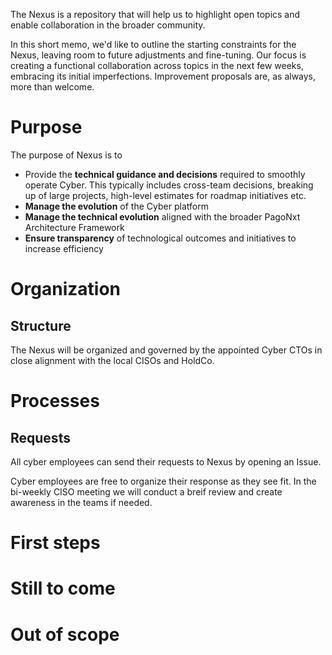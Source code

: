 The Nexus is a repository that will help us to highlight open topics and enable collaboration in the broader community. 

In this short memo, we'd like to outline the starting constraints for the Nexus, 
leaving room to future adjustments and fine-tuning. Our focus is creating a functional collaboration across topics in the next 
few weeks, embracing its initial imperfections. Improvement proposals are, as always, more than welcome.


# Purpose

The purpose of Nexus is to

* Provide the **technical guidance and decisions** required to smoothly operate Cyber. This typically includes cross-team decisions, breaking up of large projects, high-level estimates for roadmap initiatives etc.
* **Manage the evolution** of the Cyber platform
* **Manage the technical evolution** aligned with the broader PagoNxt Architecture Framework
* **Ensure transparency** of technological outcomes and initiatives to increase efficiency


# Organization

## Structure
The Nexus will be organized and governed by the appointed Cyber CTOs in close alignment with the local CISOs and HoldCo. 


# Processes

## Requests
All cyber employees can send their requests to Nexus by opening an Issue.

Cyber employees are free to organize their response as they see fit. In the bi-weekly CISO meeting we will conduct a breif review 
and create awareness in the teams if needed.




# First steps


# Still to come


# Out of scope

